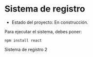 <h1> Sistema de registro </h1>

- Estado del proyecto: En construcción.

Para ejecutar el sistema, debes poner:

```npm install react```

Sistema de registro 2
